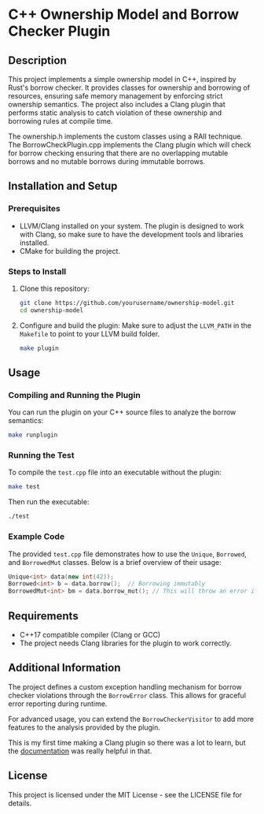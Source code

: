 # C++ Ownership Model and Borrow Checker Plugin

## Description
This project implements a simple ownership model in C++, inspired by Rust's borrow checker. It provides classes for ownership and borrowing of resources, ensuring safe memory management by enforcing strict ownership semantics. The project also includes a Clang plugin that performs static analysis to catch violation of these ownership and borrowing rules at compile time. 

The ownership.h implements the custom classes using a RAII technique. The BorrowCheckPlugin.cpp implements the Clang plugin which will check for borrow checking
ensuring that there are no overlapping mutable borrows and no mutable borrows during immutable borrows.

## Installation and Setup
### Prerequisites
- LLVM/Clang installed on your system. The plugin is designed to work with Clang, so make sure to have the development tools and libraries installed.
- CMake for building the project.

### Steps to Install
1. Clone this repository:
   ```bash
   git clone https://github.com/yourusername/ownership-model.git
   cd ownership-model
   ```

2. Configure and build the plugin:
   Make sure to adjust the `LLVM_PATH` in the `Makefile` to point to your LLVM build folder.
   ```bash
   make plugin
   ```

## Usage
### Compiling and Running the Plugin
You can run the plugin on your C++ source files to analyze the borrow semantics:

```bash
make runplugin
```

### Running the Test
To compile the `test.cpp` file into an executable without the plugin:
```bash
make test
```
Then run the executable:
```bash
./test
```

### Example Code
The provided `test.cpp` file demonstrates how to use the `Unique`, `Borrowed`, and `BorrowedMut` classes. Below is a brief overview of their usage:
```cpp
Unique<int> data(new int(42));
Borrowed<int> b = data.borrow();  // Borrowing immutably
BorrowedMut<int> bm = data.borrow_mut(); // This will throw an error if 'b' is still alive
```

## Requirements
- C++17 compatible compiler (Clang or GCC)
- The project needs Clang libraries for the plugin to work correctly.

## Additional Information
The project defines a custom exception handling mechanism for borrow checker violations through the `BorrowError` class. This allows for graceful error reporting during runtime. 

For advanced usage, you can extend the `BorrowCheckerVisitor` to add more features to the analysis provided by the plugin. 

This is my first time making a Clang plugin so there was a lot to learn, but the [documentation](https://clang.llvm.org/doxygen/namespaceclang.html) was really helpful in that.

## License
This project is licensed under the MIT License - see the LICENSE file for details.
